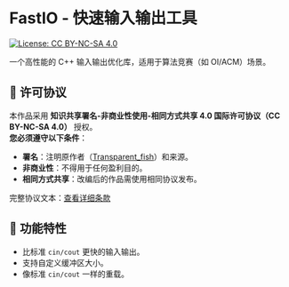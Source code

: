 # FastIO - 快速输入输出工具

[![License: CC BY-NC-SA 4.0](https://img.shields.io/badge/License-CC_BY--NC--SA_4.0-lightgrey.svg)](https://creativecommons.org/licenses/by-nc-sa/4.0/)

一个高性能的 C++ 输入输出优化库，适用于算法竞赛（如 OI/ACM）场景。

## 📜 许可协议
本作品采用 **知识共享署名-非商业性使用-相同方式共享 4.0 国际许可协议（CC BY-NC-SA 4.0）** 授权。  
**您必须遵守以下条件**：
- **署名**：注明原作者（[Transparent_fish](https://www.luogu.com.cn/user/766220)）和来源。
- **非商业性**：不得用于任何盈利目的。
- **相同方式共享**：改编后的作品需使用相同协议发布。

完整协议文本：[查看详细条款](https://creativecommons.org/licenses/by-nc-sa/4.0/legalcode)

## 🚀 功能特性
- 比标准 `cin/cout` 更快的输入输出。
- 支持自定义缓冲区大小。
- 像标准 `cin/cout` 一样的重载。
